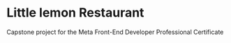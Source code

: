# Little lemon Restaurant 
Capstone project for the Meta Front-End Developer Professional Certificate
